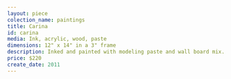 ```yaml
---
layout: piece
colection_name: paintings
title: Carina
id: carina
media: Ink, acrylic, wood, paste
dimensions: 12" x 14" in a 3" frame
description: Inked and painted with modeling paste and wall board mix.
price: $220
create_date: 2011
---
```

